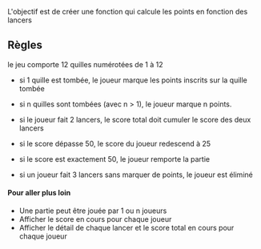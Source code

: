 L'objectif est de créer une fonction qui calcule les points en fonction des lancers

## Règles

le jeu comporte 12 quilles numérotées de 1 à 12

- si 1 quille est tombée, le joueur marque les points inscrits sur la quille tombée
- si n quilles sont tombées (avec n > 1), le joueur marque n points.
- si le joueur fait 2 lancers, le score total doit cumuler le score des deux lancers

- si le score dépasse 50, le score du joueur redescend à 25
- si le score est exactement 50, le joueur remporte la partie
- si un joueur fait 3 lancers sans marquer de points, le joueur est éliminé

#### Pour aller plus loin

- Une partie peut être jouée par 1 ou n joueurs
- Afficher le score en cours pour chaque joueur
- Afficher le détail de chaque lancer et le score total en cours pour chaque joueur

